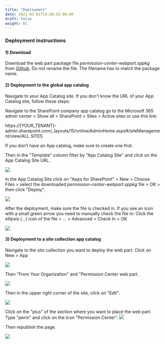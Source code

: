 ```yaml
---
title: "Deployment"
date: 2021-03-01T14:38:53-06:00
draft: false
weight: 01
---
```


### Deployment instructions

#### 1) Download

Download the web part package file _permission-center-webpart.sppkg_ from [Github](https://github.com/WhizzyApps/SPO-Permission-Center-Web-Part/releases). Do not rename the file. The filename has to match the package name.

#### 2) Deployment to the global app catalog

Navigate to your App Catalog site. If you don&#39;t know the URL of your App Catalog site, follow these steps:

Navigate to the SharePoint company app catalog go to the Microsoft 365 admin center > Show all > SharePoint > Sites > Active sites or use this link: 

https://[YOUR_TENANT]-admin.sharepoint.com/_layouts/15/online/AdminHome.aspx#/siteManagement/view/ALL SITES 

If you don’t have an App catalog, make sure to create one first.

Then in the &quot;Template&quot; column filter by &quot;App Catalog Site&quot; and click on the App Catalog Site URL.

![](/Deployment/images/01.png)


In the App Catalog Site click on &quot;Apps for SharePoint&quot; > New > Choose Files > select the downloaded _permission-center-webpart.sppkg_ file > OK > then click &quot;Deploy&quot;.

![](/Deployment/images/02.png)


After the deployment, make sure the file is checked in. If you see an icon with a small green arrow you need to manually check the file in: Click the ellipsis (…) icon of the file > … > Advanced > Check In > OK

![](/Deployment/images/03.png)


#### 3) Deployment to a site collection app catalog

Navigate to the site collection you want to deploy the web part. Click on New > App

![](/Deployment/images/04.png)


Then &quot;From Your Organization&quot; and &quot;Permission Center web part.

![](/Deployment/images/05.png)


Then in the upper right corner of the site, click on &quot;Edit&quot;.

![](/Deployment/images/06.png)


Click on the &quot;plus&quot; of the section where you want to place the web part. Type &quot;perm&quot; and click on the Icon &quot;Permission Center&quot;. 
![](/Deployment/images/07.png)


Then republish the page.

![](/Deployment/images/08.png)